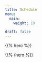 ```yaml
---
title: Schedule
menu:
  main:
    weight: 10

draft: false
---
```


{{% hero %}}
<script type="text/javascript" src="https://sessionize.com/api/v2/refpvi6z/view/gridsmart"></script>
{{% /hero %}}